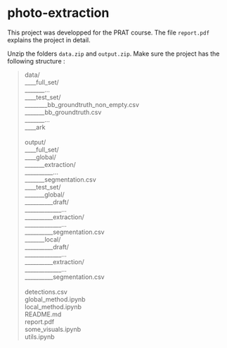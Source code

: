 # photo-extraction

This project was developped for the PRAT course. The file `report.pdf` explains the project in detail.

Unzip the folders `data.zip` and `output.zip`. Make sure the project has the following structure :


> data/ \
____full_set/ \
_______... \
____test_set/ \
________bb_groundtruth_non_empty.csv \
_______bb_groundtruth.csv \
_______... \
____ark
\
\
output/ \
____full_set/ \
____global/ \
_______extraction/ \
__________... \
_______segmentation.csv \
____test_set/ \
_______global/ \
__________draft/ \
_____________... \
__________extraction/ \
_____________... \
__________segmentation.csv \
_______local/ \
__________draft/ \
_____________... \
__________extraction/ \
_____________... \
__________segmentation.csv
\
 \
detections.csv \
global_method.ipynb \
local_method.ipynb \
README.md \
report.pdf \
some_visuals.ipynb \
utils.ipynb